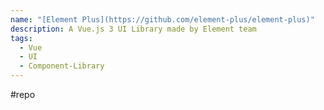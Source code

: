 ```yaml
---
name: "[Element Plus](https://github.com/element-plus/element-plus)"
description: A Vue.js 3 UI Library made by Element team
tags:
  - Vue
  - UI
  - Component-Library
---
```

#repo